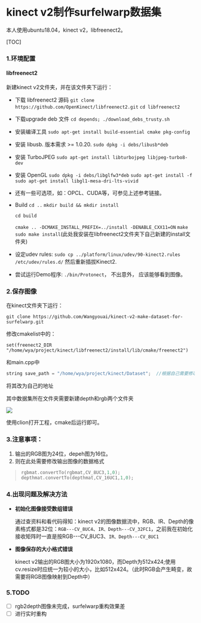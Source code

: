 # kinect v2制作surfelwarp数据集

本人使用ubuntu18.04，kinect v2，libfreenect2。

[TOC]



### 1.环境配置

#### libfreenect2

新建kinect v2文件夹，并在该文件夹下运行：

- 下载 libfreenect2 源码
  `git clone https://github.com/OpenKinect/libfreenect2.git`
  `cd libfreenect2`

- 下载upgrade deb 文件
  `cd depends; ./download_debs_trusty.sh`

- 安装编译工具
  `sudo apt-get install build-essential cmake pkg-config`

- 安装 libusb. 版本需求 >= 1.0.20.
  `sudo dpkg -i debs/libusb*deb`

- 安装 TurboJPEG
  `sudo apt-get install libturbojpeg libjpeg-turbo8-dev`

- 安装 OpenGL
  `sudo dpkg -i debs/libglfw3*deb`
  `sudo apt-get install -f`
  `sudo apt-get install libgl1-mesa-dri-lts-vivid`

- 还有一些可选项，如：OPCL、CUDA等，可参见上述参考链接。

- Build
  `cd ..`
  `mkdir build && mkdir install`

  `cd build`

  `cmake .. -DCMAKE_INSTALL_PREFIX=../install -DENABLE_CXX11=ON`
  `make`
  `sudo make install`(此处我安装在libfreenect2文件夹下自己新建的install文件夹)

- 设定udev rules:
  `sudo cp ../platform/linux/udev/90-kinect2.rules /etc/udev/rules.d/`
  然后重新插拔Kinect2.

- 尝试运行Demo程序:
  `./bin/Protonect`， 不出意外， 应该能够看到图像。



### 2.保存图像

在kinect文件夹下运行：

`git clone https://github.com/Wangyouai/kinect-v2-make-dataset-for-surfelwarp.git`

修改cmakelist中的：

```
set(freenect2_DIR "/home/wya/project/kinect/libfreenect2/install/lib/cmake/freenect2")
```

和main.cpp中

```c++
string save_path = "/home/wya/project/kinect/Dataset";  //根据自己需要修改
```

将其改为自己的地址

其中数据集所在文件夹需要新建depth和rgb两个文件夹

![](https://gitee.com/wang-youai/image/raw/master/image/2021-01-04%2022-44-22%20%E7%9A%84%E5%B1%8F%E5%B9%95%E6%88%AA%E5%9B%BE.png)

使用clion打开工程，cmake后运行即可。

### 3.注意事项：

1. 输出的RGB图为24位，depeh图为16位。
2. 则在此处需要修改输出图像的数据格式

> ```c++
> rgbmat.convertTo(rgbmat,CV_8UC3,1,0);
> depthmat.convertTo(depthmat,CV_16UC1,1,0);
> ```

### 4.出现问题及解决方法

- **初始化图像接受数组错误**

  通过查资料和看代码得知：kinect v2的图像数据流中，RGB、IR、Depth的像素格式都是32位：`RGB---CV_8UC4`、`IR、Depth---CV_32FC1`，之前我在初始化接收矩阵时一直是按RGB---CV_8UC3、`IR、Depth---CV_8UC1`

- **图像保存的大小格式错误**

  kinect v2输出的RGB图大小为1920x1080，而Depth为512x424;使用cv.resize时应统一为较小的大小，比如512x424。（此时RGB会产生畸变，故需要将RGB图像映射到Depth中）

### 5.TODO

- [ ] rgb2depth图像未完成，surfelwarp重构效果差
- [ ] 进行实时重构
